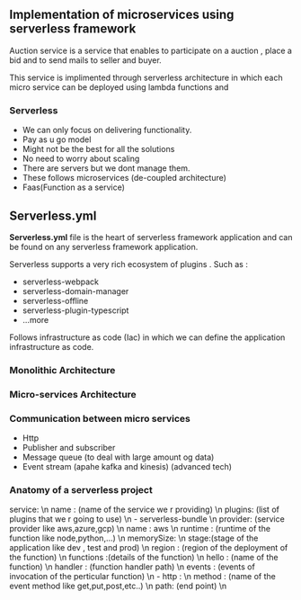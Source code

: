 
## Implementation of microservices using serverless framework

Auction service is a service that enables to participate on a auction , place a bid and to send mails to seller and buyer.

This service is implimented through serverless architecture in which each micro service can be deployed using lambda functions and 

### Serverless

- We can only focus on delivering functionality.
- Pay as u go model
- Might not be the best for all the solutions
- No need to worry about scaling
- There are servers but we dont manage them.
- These follows microservices (de-coupled architecture)
- Faas(Function as a service)

## Serverless.yml

**Serverless.yml** file is the heart of serverless framework application and can be found on any serverless framework application.

Serverless supports a very rich ecosystem of plugins .
Such as :
- serverless-webpack
- serverless-domain-manager
- serverless-offline
- serverless-plugin-typescript
- ...more

Follows infrastructure as code (Iac) in which we can define the application infrastructure as code.

### Monolithic Architecture

### Micro-services Architecture

### Communication between micro services
- Http
- Publisher and subscriber
- Message queue (to deal with large amount og data)
- Event stream (apahe kafka and kinesis) (advanced tech)

### Anatomy of a serverless project 

service: \n
	name : (name of the service we r providing) \n
plugins: (list of plugins that we r going to use) \n
	- serverless-bundle \n
provider: (service provider like aws,azure,gcp) \n
	name : aws \n
	runtime :  (runtime of the function like node,python,...) \n
	memorySize: \n
	stage:(stage of the application like dev , test and prod) \n
	region : (region of the deployment of the function) \n
functions :(details of the function) \n
	hello : (name of the function) \n
		handler : (function handler path) \n
		events : (events of invocation of the perticular function) \n
			- http :  \n
				method : (name of the event method like get,put,post,etc..) \n
				path: (end point) \n
